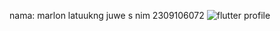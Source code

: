 nama: marlon latuukng juwe s
nim 2309106072
![flutter profile](https://github.com/user-attachments/assets/33238433-9ffa-4e61-804b-72cfe12573b6)

